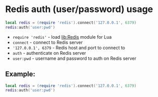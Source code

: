 # Redis auth (user/password) usage

```lua
local redis = (require 'redis').connect('127.0.0.1', 6379)
redis:auth('user:pwd')
```

- `require 'redis'` - load [lib:Redis](https://onelinerhub.com/lua-redis/how-to-install-lua-redis-module) module for Lua
- `connect` - connect to Redis server
- `'127.0.0.1', 6379` - Redis host and port to connect to
- `auth` - authenticate on Redis server
- `user:pwd` - username and password to auth on Redis server

## Example: 
```lua
local redis = (require 'redis').connect('127.0.0.1', 6379)
redis:auth('user:pwd')
```

